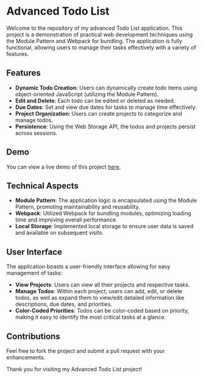 # Advanced Todo List

Welcome to the repository of my advanced Todo List application. This project is a demonstration of practical web development techniques using the Module Pattern and Webpack for bundling. The application is fully functional, allowing users to manage their tasks effectively with a variety of features.

## Features

- **Dynamic Todo Creation**: Users can dynamically create todo items using object-oriented JavaScript (utilizing the Module Pattern).
- **Edit and Delete**: Each todo can be edited or deleted as needed.
- **Due Dates**: Set and view due dates for tasks to manage time effectively.
- **Project Organization**: Users can create projects to categorize and manage todos.
- **Persistence**: Using the Web Storage API, the todos and projects persist across sessions.

## Demo

You can view a live demo of this project [here](https://zahrabateninia.github.io/Todo-List/).

## Technical Aspects

- **Module Pattern**: The application logic is encapsulated using the Module Pattern, promoting maintainability and reusability.
- **Webpack**: Utilized Webpack for bundling modules, optimizing loading time and improving overall performance.
- **Local Storage**: Implemented local storage to ensure user data is saved and available on subsequent visits.

## User Interface

The application boasts a user-friendly interface allowing for easy management of tasks:

- **View Projects**: Users can view all their projects and respective tasks.
- **Manage Todos**: Within each project, users can add, edit, or delete todos, as well as expand them to view/edit detailed information like descriptions, due dates, and priorities.
- **Color-Coded Priorities**: Todos can be color-coded based on priority, making it easy to identify the most critical tasks at a glance.

## Contributions
Feel free to fork the project and submit a pull request with your enhancements.

Thank you for visiting my Advanced Todo List project!

